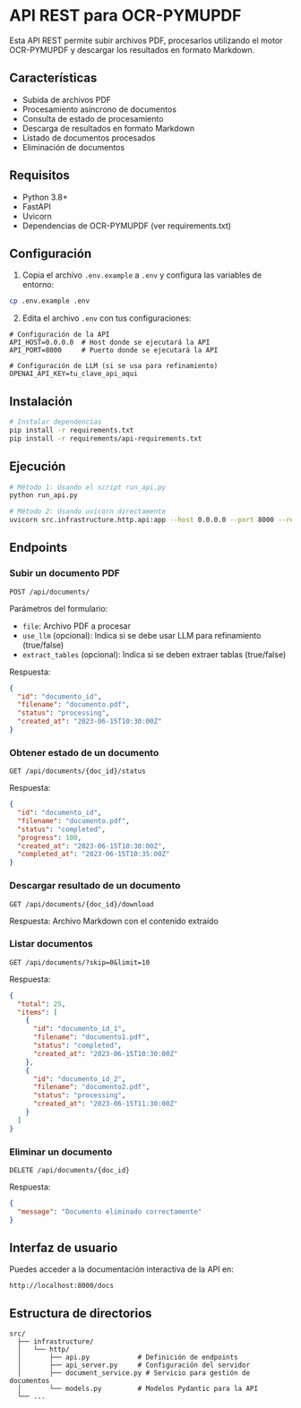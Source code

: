 # API REST para OCR-PYMUPDF

Esta API REST permite subir archivos PDF, procesarlos utilizando el motor OCR-PYMUPDF y descargar los resultados en formato Markdown.

## Características

- Subida de archivos PDF
- Procesamiento asíncrono de documentos
- Consulta de estado de procesamiento
- Descarga de resultados en formato Markdown
- Listado de documentos procesados
- Eliminación de documentos

## Requisitos

- Python 3.8+
- FastAPI
- Uvicorn
- Dependencias de OCR-PYMUPDF (ver requirements.txt)

## Configuración

1. Copia el archivo `.env.example` a `.env` y configura las variables de entorno:

```bash
cp .env.example .env
```

2. Edita el archivo `.env` con tus configuraciones:

```
# Configuración de la API
API_HOST=0.0.0.0  # Host donde se ejecutará la API
API_PORT=8000     # Puerto donde se ejecutará la API

# Configuración de LLM (si se usa para refinamiento)
OPENAI_API_KEY=tu_clave_api_aqui
```

## Instalación

```bash
# Instalar dependencias
pip install -r requirements.txt
pip install -r requirements/api-requirements.txt
```

## Ejecución

```bash
# Método 1: Usando el script run_api.py
python run_api.py

# Método 2: Usando uvicorn directamente
uvicorn src.infrastructure.http.api:app --host 0.0.0.0 --port 8000 --reload
```

## Endpoints

### Subir un documento PDF

```
POST /api/documents/
```

Parámetros del formulario:
- `file`: Archivo PDF a procesar
- `use_llm` (opcional): Indica si se debe usar LLM para refinamiento (true/false)
- `extract_tables` (opcional): Indica si se deben extraer tablas (true/false)

Respuesta:
```json
{
  "id": "documento_id",
  "filename": "documento.pdf",
  "status": "processing",
  "created_at": "2023-06-15T10:30:00Z"
}
```

### Obtener estado de un documento

```
GET /api/documents/{doc_id}/status
```

Respuesta:
```json
{
  "id": "documento_id",
  "filename": "documento.pdf",
  "status": "completed",
  "progress": 100,
  "created_at": "2023-06-15T10:30:00Z",
  "completed_at": "2023-06-15T10:35:00Z"
}
```

### Descargar resultado de un documento

```
GET /api/documents/{doc_id}/download
```

Respuesta: Archivo Markdown con el contenido extraído

### Listar documentos

```
GET /api/documents/?skip=0&limit=10
```

Respuesta:
```json
{
  "total": 25,
  "items": [
    {
      "id": "documento_id_1",
      "filename": "documento1.pdf",
      "status": "completed",
      "created_at": "2023-06-15T10:30:00Z"
    },
    {
      "id": "documento_id_2",
      "filename": "documento2.pdf",
      "status": "processing",
      "created_at": "2023-06-15T11:30:00Z"
    }
  ]
}
```

### Eliminar un documento

```
DELETE /api/documents/{doc_id}
```

Respuesta:
```json
{
  "message": "Documento eliminado correctamente"
}
```

## Interfaz de usuario

Puedes acceder a la documentación interactiva de la API en:

```
http://localhost:8000/docs
```

## Estructura de directorios

```
src/
  ├── infrastructure/
  │   └── http/
  │       ├── api.py            # Definición de endpoints
  │       ├── api_server.py     # Configuración del servidor
  │       ├── document_service.py # Servicio para gestión de documentos
  │       └── models.py         # Modelos Pydantic para la API
  └── ...
```